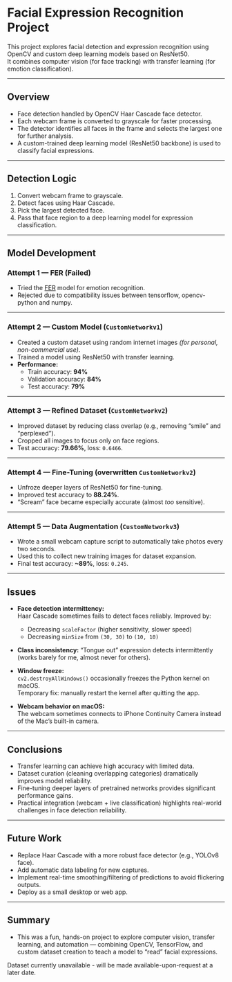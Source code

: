 # Facial Expression Recognition Project

This project explores facial detection and expression recognition using OpenCV and custom deep learning models based on ResNet50.  
It combines computer vision (for face tracking) with transfer learning (for emotion classification).

---

## Overview

- Face detection handled by OpenCV Haar Cascade face detector.
- Each webcam frame is converted to grayscale for faster processing.
- The detector identifies all faces in the frame and selects the largest one for further analysis.
- A custom-trained deep learning model (ResNet50 backbone) is used to classify facial expressions.

---

## Detection Logic

1. Convert webcam frame to grayscale.  
2. Detect faces using Haar Cascade.  
3. Pick the largest detected face.  
4. Pass that face region to a deep learning model for expression classification.

---

## Model Development

### Attempt 1 — FER (Failed)
- Tried the [FER](https://pypi.org/project/fer/) model for emotion recognition.
- Rejected due to compatibility issues between tensorflow, opencv-python and numpy.

---

### Attempt 2 — Custom Model (`CustomNetworkv1`)
- Created a custom dataset using random internet images *(for personal, non-commercial use)*.
- Trained a model using ResNet50 with transfer learning.
- **Performance:**
  - Train accuracy: **94%**
  - Validation accuracy: **84%**
  - Test accuracy: **79%**

---

### Attempt 3 — Refined Dataset (`CustomNetworkv2`)
- Improved dataset by reducing class overlap (e.g., removing “smile” and “perplexed”).
- Cropped all images to focus only on face regions.
- Test accuracy: **79.66%**, loss: `0.6466`.

---

### Attempt 4 — Fine-Tuning (overwritten `CustomNetworkv2`)
- Unfroze deeper layers of ResNet50 for fine-tuning.
- Improved test accuracy to **88.24%**.
- “Scream” face became especially accurate (almost *too* sensitive).

---

### Attempt 5 — Data Augmentation (`CustomNetworkv3`)
- Wrote a small webcam capture script to automatically take photos every two seconds.
- Used this to collect new training images for dataset expansion.
- Final test accuracy: **~89%**, loss: `0.245`.

---

## Issues

- **Face detection intermittency:**  
  Haar Cascade sometimes fails to detect faces reliably. Improved by:
  - Decreasing `scaleFactor` (higher sensitivity, slower speed)
  - Decreasing `minSize` from `(30, 30)` to `(10, 10)`

- **Class inconsistency:** 
  “Tongue out” expression detects intermittently (works barely for me, almost never for others).

- **Window freeze:**  
  `cv2.destroyAllWindows()` occasionally freezes the Python kernel on macOS.  
  Temporary fix: manually restart the kernel after quitting the app.

- **Webcam behavior on macOS:**  
  The webcam sometimes connects to iPhone Continuity Camera instead of the Mac’s built-in camera.

---

## Conclusions

- Transfer learning can achieve high accuracy with limited data.  
- Dataset curation (cleaning overlapping categories) dramatically improves model reliability.  
- Fine-tuning deeper layers of pretrained networks provides significant performance gains.  
- Practical integration (webcam + live classification) highlights real-world challenges in face detection reliability.

---

## Future Work

- Replace Haar Cascade with a more robust face detector (e.g., YOLOv8 face).  
- Add automatic data labeling for new captures.  
- Implement real-time smoothing/filtering of predictions to avoid flickering outputs.  
- Deploy as a small desktop or web app.

---

## Summary

- This was a fun, hands-on project to explore computer vision, transfer learning, and automation — combining OpenCV, TensorFlow, and custom dataset creation to teach a model to “read” facial expressions.

Dataset currently unavailable - will be made available-upon-request at a later date.
